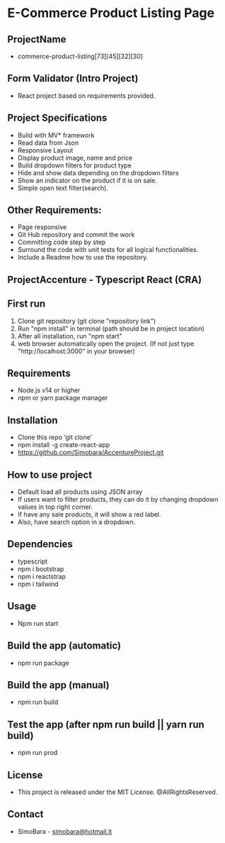# E-Commerce Product Listing Page

## ProjectName
* commerce-product-listing[73][45][32][30]

## Form Validator (Intro Project)
* React project based on requirements provided.

## Project Specifications 
* Build with MV* framework
* Read data from Json
* Responsive Layout
* Display product image, name and price
* Build dropdown filters for product type
* Hide and show data depending on the dropdown filters
* Show an indicator on the product if it is on sale.
* Simple open text filter(search).

## Other Requirements:
* Page responsive
* Git Hub repository and commit the work
* Committing code step by step
* Surround the code with unit tests for all logical functionalities.
* Include a Readme how to use the repository.

## ProjectAccenture - Typescript React (CRA) ##

## First run
1) Clone git repository (git clone "repository link")
2) Run "npm install" in terminal (path should be in project location)
3) After all installation, run "npm start"
4) web browser automatically open the project. (If not just type "http://localhost:3000" in your browser)

## Requirements
* Node.js v14 or higher
* npm or yarn package manager

## Installation
* Clone this repo ‘git clone’
* npm install -g create-react-app
* https://github.com/Simobara/AccentureProject.git

## How to use project
- Default load all products using JSON array
- If users want to filter products, they can do it by changing dropdown values in top right corner.
- If have any sale products, it will show a red label.
- Also, have search option in a dropdown.

## Dependencies
* typescript 
* npm i bootstrap
* npm i reactstrap
* npm i tailwind

## Usage
* Npm run start

## Build the app (automatic)
* npm run package

## Build the app (manual)
* npm run build

## Test the app (after npm run build || yarn run build)
* npm run prod

## License
* This project is released under the MIT License. @AllRightsReserved.

## Contact
* SimoBara - simobara@hotmail.it
